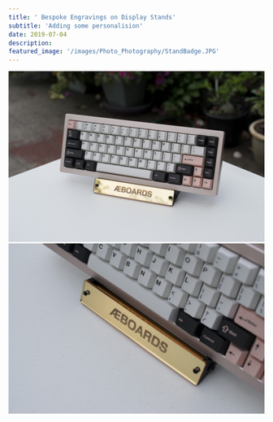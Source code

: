 ```yaml
---
title: ' Bespoke Engravings on Display Stands'
subtitle: 'Adding some personalision'
date: 2019-07-04
description: 
featured_image: '/images/Photo_Photography/StandBadge.JPG'
---
```



<div class="gallery" data-columns="1">
    <img src="/images/Photo_Photography/StandBadge.JPG">
</div>

<div class="gallery" data-columns="1">
    <img src="/images/Photo_Photography/StandBadge2.JPG">
</div>